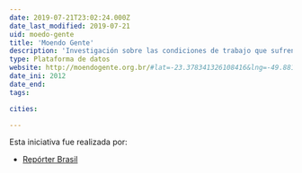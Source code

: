 ```yaml
---
date: 2019-07-21T23:02:24.000Z
date_last_modified: 2019-07-21
uid: moedo-gente
title: 'Moendo Gente'
description: 'Investigación sobre las condiciones de trabajo que sufren los funcionarios de los tres mayores frigoríficos brasileños, el resultado es un reportaje digital que ilustra los riesgos, la historia y los problemas que engloba este fenómeno.'
type: Plataforma de datos
website: http://moendogente.org.br/#lat=-23.378341326108416&lng=-49.881663489746245&zoom=5
date_ini: 2012
date_end: 
tags:

cities: 

---
```


Esta iniciativa fue realizada por:

- [Repórter Brasil](/organizaciones/reporter-brasil)
